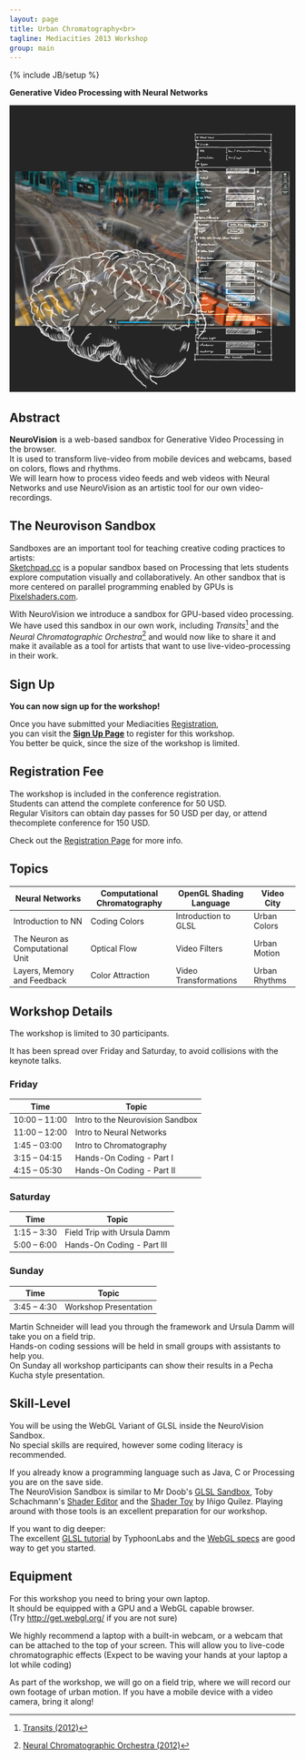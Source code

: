 ```yaml
---
layout: page
title: Urban Chromatography<br>
tagline: Mediacities 2013 Workshop
group: main
---
```

{% include JB/setup %}

**Generative Video Processing with Neural Networks**

![Flyer](mediacities-teaser.jpg)


## Abstract

**NeuroVision** is a web-based sandbox for Generative Video Processing in the browser.  
It is used to transform live-video from mobile devices and webcams, based on colors, flows and rhythms.  
We will learn how to process video feeds and web videos with Neural Networks and use NeuroVision as an artistic tool for our own video-recordings.


## The Neurovison Sandbox

Sandboxes are an important tool for teaching creative coding practices to artists:  
[Sketchpad.cc][1] is a popular sandbox based on Processing that lets students explore computation visually and collaboratively. An other sandbox that is more centered on parallel programming enabled by GPUs is [Pixelshaders.com][2].

With NeuroVision we introduce a sandbox for GPU-based video processing.  
We have used this sandbox in our own work, including *Transits*[^1] and the *Neural Chromatographic Orchestra*[^2] and would now like to share it and make it available as a tool for artists that want to use live-video-processing in their work.


## Sign Up

**You can now sign up for the workshop!**

Once you have submitted your Mediacities [Registration][10],  
you can visit the **[Sign Up Page](http://mediacities.net/site/workshop-signup/)**
to register for this workshop.  
You better be quick, since the size of the workshop is limited.


## Registration Fee

The workshop is included in the conference registration.  
Students can attend the complete conference for 50 USD.  
Regular Visitors can obtain day passes for 50 USD per day,
or attend thecomplete conference for 150 USD.
 
Check out the [Registration Page][10] for more info.


## Topics

| Neural Networks                  | Computational Chromatography| OpenGL Shading Language | Video City    |
|----------------------------------|-----------------------------|-------------------------|---------------|
| Introduction to NN               | Coding Colors               | Introduction to GLSL    | Urban Colors  |
| The Neuron as Computational Unit | Optical Flow                | Video Filters           | Urban Motion  |
| Layers, Memory and Feedback      | Color Attraction            | Video Transformations   | Urban Rhythms | 


## Workshop Details

The workshop is limited to 30 participants.

It has been spread over Friday and Saturday, to avoid collisions with the keynote talks. 

### Friday

| Time          | Topic                            |
|---------------|----------------------------------|
| 10:00 – 11:00 | Intro to the Neurovision Sandbox |
| 11:00 – 12:00 | Intro to Neural Networks         |
|  1:45 – 03:00 | Intro to Chromatography          |
|  3:15 – 04:15 | Hands-On Coding - Part I         |
|  4:15 – 05:30 | Hands-On Coding - Part II        |

### Saturday 

| Time          | Topic                            |
|---------------|----------------------------------|
|  1:15 – 3:30  | Field Trip with Ursula Damm      |
|  5:00 – 6:00  | Hands-On Coding - Part III       |

### Sunday 

| Time          | Topic                            |
|---------------|----------------------------------|
|   3:45 – 4:30 | Workshop Presentation            |


Martin Schneider will lead you through the framework and Ursula Damm will take you on a field trip.  
Hands-on coding sessions will be held in small groups with assistants to help you.  
On Sunday all workshop participants can show their results
in a Pecha Kucha style presentation.


## Skill-Level

You will be using the WebGL Variant of GLSL inside the NeuroVision Sandbox.  
No special skills are required, however some coding literacy is recommended.

If you already know a programming language such as Java, C or Processing you are on the save side.  
The NeuroVision Sandbox is similar to Mr Doob's [GLSL Sandbox][3], Toby Schachmann's [Shader Editor][4] and the [Shader Toy][5] by Iñigo Quilez. Playing around with those tools is an excellent preparation for our workshop.

If you want to dig deeper:  
The excellent  [GLSL tutorial][6] by TyphoonLabs 
and the [WebGL specs][7] are good way to get you started.


## Equipment

For this workshop you need to bring your own laptop.  
It should be equipped with a GPU and a WebGL capable browser.  
(Try <http://get.webgl.org/> if you are not sure)  

We highly recommend a laptop with a built-in webcam,  or a webcam that can be attached to the top of your screen. This will allow you to live-code chromatographic effects (Expect to be waving your hands at your laptop a lot while coding)  

As part of the workshop, we will go on a field trip, where we will record our own footage of urban motion.
If you have a mobile device with a video camera, bring it along!  



[^1]: [Transits (2012)][8]
[^2]: [Neural Chromatographic Orchestra (2012)][9]

[1]: http://www.sketchpad.cc/
[2]: http://www.pixelshaders.com/

[3]: http://glsl.heroku.com/
[4]: http://pixelshaders.com/editor/
[5]: http://shadertoy.com/

[6]: http://www.opengl.org/sdk/docs/tutorials/TyphoonLabs/
[7]: http://www.khronos.org/webgl/

[8]: http://ursuladamm.de/transits-2012/
[9]: http://ursuladamm.de/nco-neural-chromatographic-orchestra-2012

[10]: http://mediacities.net/site/registration/
